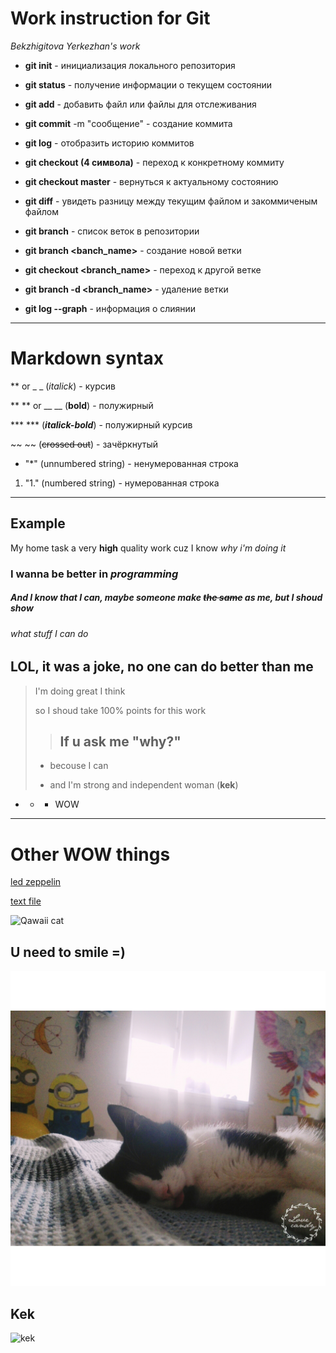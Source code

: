 # Work instruction for Git
*Bekzhigitova Yerkezhan's work*
* **git init** - инициализация локального репозитория 

* **git status** - получение информации о текущем состоянии 

* **git add** - добавить файл или файлы для отслеживания 

* **git commit** -m "сообщение" - создание коммита 

* **git log** - отобразить историю коммитов 

* **git checkout (4 символа)** - переход к конкретному коммиту

* **git checkout master** - вернуться к актуальному состоянию 

* **git diff** - увидеть разницу между текущим файлом и закоммиченым файлом

* **git branch** - список веток в репозитории

* **git branch <banch_name>** - создание новой ветки

* **git checkout <branch_name>** - переход к другой ветке

* **git branch -d <branch_name>** - удаление ветки

* **git log --graph** - информация о слиянии


---
# Markdown syntax 

** or _ _ (*italick*) - курсив

** ** or __ __ (**bold**) - полужирный

*** *** (***italick-bold***) - полужирный курсив

~~ ~~ (~~crossed out~~) - зачёркнутый 

* "*" (unnumbered string) - ненумерованная строка

1. "1." (numbered string) - нумерованная строка

---
## Example 

My home task a very **high** quality work cuz I know *why i'm doing it*

### I wanna be better in ***programming***

##### And I know that I can, maybe someone make ~~the same~~ as me, but I shoud show

###### what stuff I can do 

LOL, it was a joke, no one can do better than me
---

> I'm doing great I think
>
> so I shoud take 100% points for this work
>
>> If u ask me "why?"
>> -
> - becouse I can
>
> - and I'm strong and independent woman (**kek**)

- + * WOW

---

# Other WOW things
[led zeppelin](https://www.youtube.com/watch?v=HQmmM_qwG4k)

[text file](/Hello.txt)

![Qawaii cat](https://www.meme-arsenal.com/memes/ecdaf55fffca12b0feaca5b3431acdff.jpg)

## U need to smile =)

![another qawaii cat](/IMG_20150716_160435.jpg)

## Kek

![kek](https://img2.joyreactor.cc/pics/post/%D0%BF%D0%B5%D1%81%D0%BE%D1%87%D0%BD%D0%B8%D1%86%D0%B0-%D0%BA%D0%BE%D1%82%D1%8D-it-%D1%8E%D0%BC%D0%BE%D1%80-geek-4936055.jpeg)